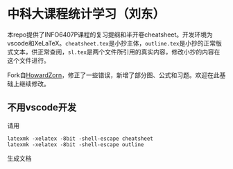 # 中科大课程统计学习（刘东）

本repo提供了INFO6407P课程的复习提纲和半开卷cheatsheet。开发环境为vscode和XeLaTeX。`cheatsheet.tex`是小抄主体，`outline.tex`是小抄的正常版式文本，供正常查阅，`sl.tex`是两个文件所引用的真实内容，修改小抄的内容在这个文件进行。

Fork自[HowardZorn](https://github.com/HowardZorn/StatisticalLearningCheatsheet)，修正了一些错误，新增了部分图、公式和习题。欢迎在此基础上继续修改。

## 不用vscode开发

请用
```
latexmk -xelatex -8bit -shell-escape cheatsheet
latexmk -xelatex -8bit -shell-escape outline
```
生成文档


